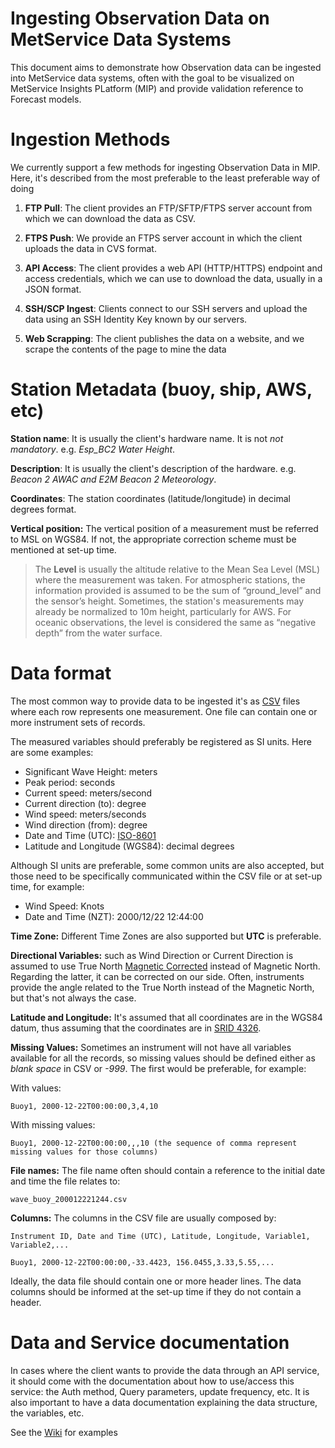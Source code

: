 
Ingesting Observation Data on MetService Data Systems
====

This document aims to demonstrate how Observation data can be ingested into MetService data systems, often with the goal to be visualized on MetService Insights PLatform (MIP) and provide validation reference to Forecast models.

Ingestion Methods
====

We currently support a few methods for ingesting Observation Data in MIP. Here, it's described from the most preferable to the least preferable way of doing

1. **FTP Pull**: The client provides an FTP/SFTP/FTPS server account from which we can download the data as CSV.

2. **FTPS Push**: We provide an FTPS server account in which the client uploads the data in CVS format.

3. **API Access**: The client provides a web API (HTTP/HTTPS) endpoint and access credentials, which we can use to download the data, usually in a JSON format.

4. **SSH/SCP Ingest**: Clients connect to our SSH servers and upload the data using an SSH Identity Key known by our servers.

5. **Web Scrapping**: The client publishes the data on a website, and we scrape the contents of the page to mine the data


# Station Metadata (buoy, ship, AWS, etc)

 **Station name**: It is usually the client's hardware name. It is not *not mandatory*. e.g. *Esp_BC2 Water Height*.

 **Description**: It is usually the client's description of the hardware. e.g. *Beacon 2 AWAC and E2M Beacon 2 Meteorology*.

 **Coordinates**: The station coordinates (latitude/longitude) in decimal degrees format.

 **Vertical position:** The vertical position of a measurement must be referred to MSL on WGS84. If not, the appropriate correction scheme must be mentioned at set-up time.


> The **Level** is usually the altitude relative to the Mean Sea Level (MSL) where the measurement was taken.
For atmospheric stations, the information provided is assumed to be the sum of “ground_level” and the sensor’s height. Sometimes, the station's measurements may already be normalized to 10m height, particularly for AWS.
For oceanic observations, the level is considered the same as “negative depth” from the water surface.

Data format
====

The most common way to provide data to be ingested it's as [CSV](https://en.wikipedia.org/wiki/Comma-separated_values) files where each row represents one measurement. One file can contain one or more instrument sets of records.

The measured variables should preferably be registered as SI units. Here are some examples:

 - Significant Wave Height: meters
 - Peak period: seconds
 - Current speed: meters/second
 - Current direction (to): degree
 - Wind speed: meters/seconds
 - Wind direction (from): degree
 - Date and Time (UTC): [ISO-8601](https://en.wikipedia.org/wiki/ISO_8601)
 - Latitude and Longitude (WGS84): decimal degrees

Although SI units are preferable, some common units are also accepted, but those need to be specifically communicated within the CSV file or at set-up time, for example:

  - Wind Speed: Knots
  - Date and Time (NZT): 2000/12/22 12:44:00

**Time Zone:** Different Time Zones are also supported but **UTC** is preferable.

**Directional Variables:** such as Wind Direction or Current Direction is assumed to use True North [Magnetic Corrected](https://en.wikipedia.org/wiki/Magnetic_declination) instead of Magnetic North. Regarding the latter, it can be corrected on our side. Often, instruments provide the angle related to the True North instead of the Magnetic North, but that's not always the case.


**Latitude and Longitude:** It's assumed that all coordinates are in the WGS84 datum, thus assuming that the coordinates are in [SRID 4326](http://spatialreference.org/ref/epsg/wgs-84/).

**Missing Values:** Sometimes an instrument will not have all variables available for all the records, so missing values should be defined either as *blank space* in CSV or *-999*. The first would be preferable, for example:

With values:
```
Buoy1, 2000-12-22T00:00:00,3,4,10
```
With missing values:
```
Buoy1, 2000-12-22T00:00:00,,,10 (the sequence of comma represent missing values for those columns)
```
**File names:** The file name often should contain a reference to the initial date and time the file relates to:
```
wave_buoy_200012221244.csv
```
**Columns:** The columns in the CSV file are usually composed by:
```
Instrument ID, Date and Time (UTC), Latitude, Longitude, Variable1, Variable2,...

Buoy1, 2000-12-22T00:00:00,-33.4423, 156.0455,3.33,5.55,...
```
Ideally, the data file should contain one or more header lines. The data columns should be informed at the set-up time if they do not contain a header.

Data and Service documentation
====

In cases where the client wants to provide the data through an API service, it should come with the documentation about how to use/access this service: the Auth method, Query parameters, update frequency, etc.
It is also important to have a data documentation explaining the data structure, the variables, etc.

See the [Wiki](https://metservice.atlassian.net/wiki/spaces/METOCEAN/pages/105318490/Client+s+API+documentation) for examples
